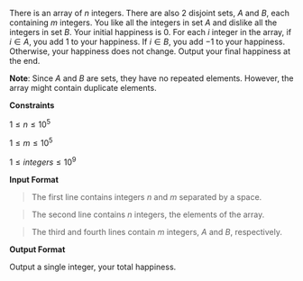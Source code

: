There is an array of $n$ integers. There are also $2$ disjoint sets, $A$ and $B$, each containing $m$ integers. You like all the integers in set $A$ and dislike all the integers in set $B$. Your initial happiness is $0$. For each $i$ integer in the array, if $i \in A$, you add $1$ to your happiness. If $i \in B$, you add $-1$ to your happiness. Otherwise, your happiness does not change. Output your final happiness at the end.

**Note**: Since $A$  and $B$ are sets, they have no repeated elements. However, the array might contain duplicate elements.

**Constraints**

$1 \le n \le10^5$

$1 \le m \le10^5$

$1 \le integers \le10^9$

**Input Format**

>The first line contains integers $n$ and $m$ separated by a space.

>The second line contains $n$ integers, the elements of the array.

>The third and fourth lines contain $m$ integers, $A$ and $B$, respectively.

**Output Format**

Output a single integer, your total happiness.